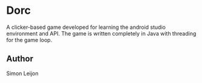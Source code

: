 # Dorc

A clicker-based game developed for learning the android studio environment and API. The game is written completely in Java with threading for the game loop. 

## Author

Simon Leijon
